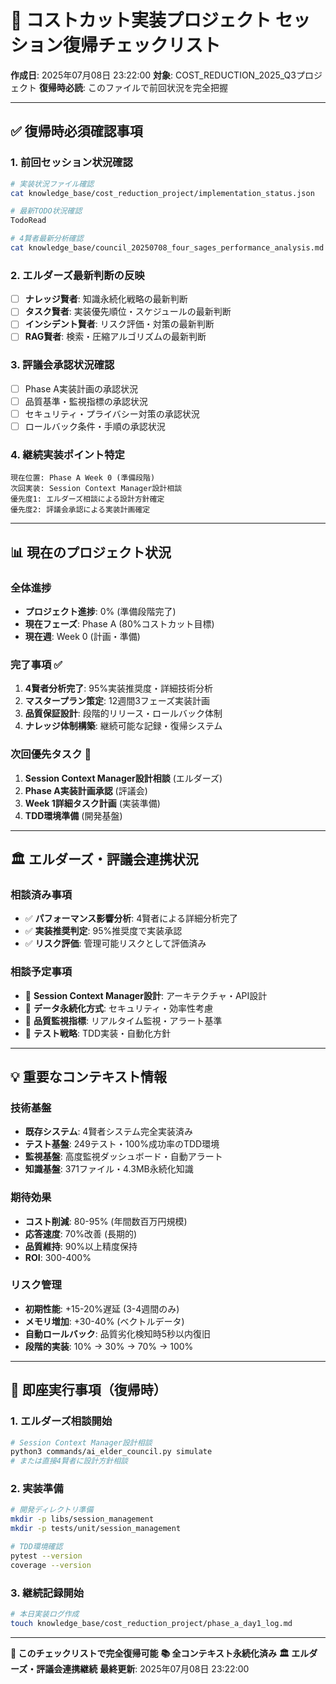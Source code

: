 # 🔄 コストカット実装プロジェクト セッション復帰チェックリスト

**作成日**: 2025年07月08日 23:22:00
**対象**: COST_REDUCTION_2025_Q3プロジェクト
**復帰時必読**: このファイルで前回状況を完全把握

---

## ✅ **復帰時必須確認事項**

### **1. 前回セッション状況確認**
```bash
# 実装状況ファイル確認
cat knowledge_base/cost_reduction_project/implementation_status.json

# 最新TODO状況確認
TodoRead

# 4賢者最新分析確認
cat knowledge_base/council_20250708_four_sages_performance_analysis.md
```

### **2. エルダーズ最新判断の反映**
- [ ] **ナレッジ賢者**: 知識永続化戦略の最新判断
- [ ] **タスク賢者**: 実装優先順位・スケジュールの最新判断
- [ ] **インシデント賢者**: リスク評価・対策の最新判断
- [ ] **RAG賢者**: 検索・圧縮アルゴリズムの最新判断

### **3. 評議会承認状況確認**
- [ ] Phase A実装計画の承認状況
- [ ] 品質基準・監視指標の承認状況
- [ ] セキュリティ・プライバシー対策の承認状況
- [ ] ロールバック条件・手順の承認状況

### **4. 継続実装ポイント特定**
```
現在位置: Phase A Week 0 (準備段階)
次回実装: Session Context Manager設計相談
優先度1: エルダーズ相談による設計方針確定
優先度2: 評議会承認による実装計画確定
```

---

## 📊 **現在のプロジェクト状況**

### **全体進捗**
- **プロジェクト進捗**: 0% (準備段階完了)
- **現在フェーズ**: Phase A (80%コストカット目標)
- **現在週**: Week 0 (計画・準備)

### **完了事項** ✅
1. **4賢者分析完了**: 95%実装推奨度・詳細技術分析
2. **マスタープラン策定**: 12週間3フェーズ実装計画
3. **品質保証設計**: 段階的リリース・ロールバック体制
4. **ナレッジ体制構築**: 継続可能な記録・復帰システム

### **次回優先タスク** 🎯
1. **Session Context Manager設計相談** (エルダーズ)
2. **Phase A実装計画承認** (評議会)
3. **Week 1詳細タスク計画** (実装準備)
4. **TDD環境準備** (開発基盤)

---

## 🏛️ **エルダーズ・評議会連携状況**

### **相談済み事項**
- ✅ **パフォーマンス影響分析**: 4賢者による詳細分析完了
- ✅ **実装推奨判定**: 95%推奨度で実装承認
- ✅ **リスク評価**: 管理可能リスクとして評価済み

### **相談予定事項**
- 🔄 **Session Context Manager設計**: アーキテクチャ・API設計
- 🔄 **データ永続化方式**: セキュリティ・効率性考慮
- 🔄 **品質監視指標**: リアルタイム監視・アラート基準
- 🔄 **テスト戦略**: TDD実装・自動化方針

---

## 💡 **重要なコンテキスト情報**

### **技術基盤**
- **既存システム**: 4賢者システム完全実装済み
- **テスト基盤**: 249テスト・100%成功率のTDD環境
- **監視基盤**: 高度監視ダッシュボード・自動アラート
- **知識基盤**: 371ファイル・4.3MB永続化知識

### **期待効果**
- **コスト削減**: 80-95% (年間数百万円規模)
- **応答速度**: 70%改善 (長期的)
- **品質維持**: 90%以上精度保持
- **ROI**: 300-400%

### **リスク管理**
- **初期性能**: +15-20%遅延 (3-4週間のみ)
- **メモリ増加**: +30-40% (ベクトルデータ)
- **自動ロールバック**: 品質劣化検知時5秒以内復旧
- **段階的実装**: 10% → 30% → 70% → 100%

---

## 🚀 **即座実行事項（復帰時）**

### **1. エルダーズ相談開始**
```bash
# Session Context Manager設計相談
python3 commands/ai_elder_council.py simulate
# または直接4賢者に設計方針相談
```

### **2. 実装準備**
```bash
# 開発ディレクトリ準備
mkdir -p libs/session_management
mkdir -p tests/unit/session_management

# TDD環境確認
pytest --version
coverage --version
```

### **3. 継続記録開始**
```bash
# 本日実装ログ作成
touch knowledge_base/cost_reduction_project/phase_a_day1_log.md
```

---

**🔄 このチェックリストで完全復帰可能**
**📚 全コンテキスト永続化済み**
**🏛️ エルダーズ・評議会連携継続**
**最終更新**: 2025年07月08日 23:22:00
